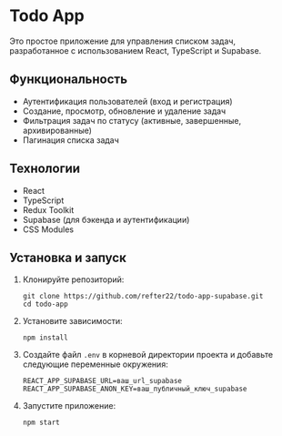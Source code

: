 # Todo App

Это простое приложение для управления списком задач, разработанное с использованием React, TypeScript и Supabase.

## Функциональность

- Аутентификация пользователей (вход и регистрация)
- Создание, просмотр, обновление и удаление задач
- Фильтрация задач по статусу (активные, завершенные, архивированные)
- Пагинация списка задач

## Технологии

- React
- TypeScript
- Redux Toolkit
- Supabase (для бэкенда и аутентификации)
- CSS Modules

## Установка и запуск

1. Клонируйте репозиторий:

   ```
   git clone https://github.com/refter22/todo-app-supabase.git
   cd todo-app
   ```

2. Установите зависимости:

   ```
   npm install
   ```

3. Создайте файл `.env` в корневой директории проекта и добавьте следующие переменные окружения:

   ```
   REACT_APP_SUPABASE_URL=ваш_url_supabase
   REACT_APP_SUPABASE_ANON_KEY=ваш_публичный_ключ_supabase
   ```

4. Запустите приложение:
   ```
   npm start
   ```
